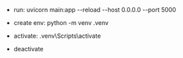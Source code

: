 - run: uvicorn main:app --reload --host 0.0.0.0 --port 5000

- create env: python -m venv .venv
- activate: .venv\Scripts\activate
- deactivate